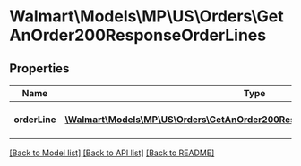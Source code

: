 # Walmart\Models\MP\US\Orders\GetAnOrder200ResponseOrderLines

## Properties

Name | Type | Description | Notes
------------ | ------------- | ------------- | -------------
**orderLine** | [**\Walmart\Models\MP\US\Orders\GetAnOrder200ResponseOrderLinesOrderLineInner[]**](GetAnOrder200ResponseOrderLinesOrderLineInner.md) | A list of order lines in the order | [optional]


[[Back to Model list]](./) [[Back to API list]](../../../../../README.md#supported-apis) [[Back to README]](../../../../../README.md)
